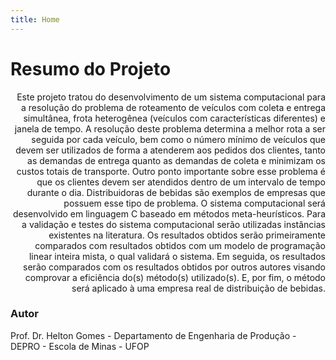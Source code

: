 ```yaml
---
title: Home
---
```


# Resumo do Projeto

<p style='text-align: right;'> Este projeto tratou do desenvolvimento de um sistema computacional para a resolução do problema de roteamento de veículos com coleta e entrega simultânea, frota heterogênea (veículos com características diferentes) e janela de tempo. A resolução deste problema determina a melhor rota a ser seguida por cada veículo, bem como o número mínimo de veículos que devem ser utilizados de forma a atenderem aos pedidos dos clientes, tanto as demandas de entrega quanto as demandas de coleta e minimizam os custos totais de transporte. Outro ponto importante sobre esse problema é que os clientes devem ser atendidos dentro de um intervalo de tempo durante o dia. Distribuidoras de bebidas são exemplos de empresas que possuem esse tipo de problema. O sistema computacional será desenvolvido em linguagem C baseado em métodos meta-heurísticos. Para a validação e testes do sistema computacional serão utilizadas instâncias existentes na literatura. Os resultados obtidos serão primeiramente comparados com resultados obtidos com um modelo de programação linear inteira mista, o qual validará o sistema. Em seguida, os resultados serão comparados com os resultados obtidos por outros autores visando comprovar a eficiência do(s) método(s) utilizado(s). E, por fim, o método será aplicado à uma empresa real de distribuição de bebidas. </p>

### Autor

Prof. Dr. Helton Gomes - Departamento de Engenharia de Produção - DEPRO - Escola de Minas  - UFOP


